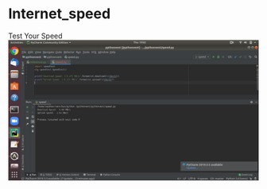 # Internet_speed
Test Your Speed
![Speed](https://github.com/vaibhavchauhan2109/Internet_speed/blob/main/speed.png?raw=true)
